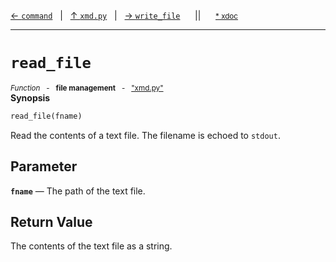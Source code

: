 [&#8592; `command`](xmd.py--command.md)&nbsp;&nbsp;&nbsp;|&nbsp;&nbsp;&nbsp;[&#8593; `xmd.py`](xmd.py.md)&nbsp;&nbsp;&nbsp;|&nbsp;&nbsp;&nbsp;[&#8594; `write_file`](xmd.py--write_file.md)&nbsp;&nbsp;&nbsp;&nbsp;&nbsp;&nbsp;||&nbsp;&nbsp;&nbsp;&nbsp;&nbsp;&nbsp;<small>[\* xdoc](../xdoc/xmd.py.xmd#L262)</small>
***

# `read_file`
<small>*Function* &nbsp; - &nbsp; **file management** &nbsp; - &nbsp; ["xmd.py"](../xmd.py)</small>  
**Synopsis**

```python
read_file(fname)
```

Read the contents of a text file.
The filename is echoed to `stdout`.

## Parameter
**`fname`** &#8213; The path of the text file.  
## Return Value

The contents of the text file as a string.


